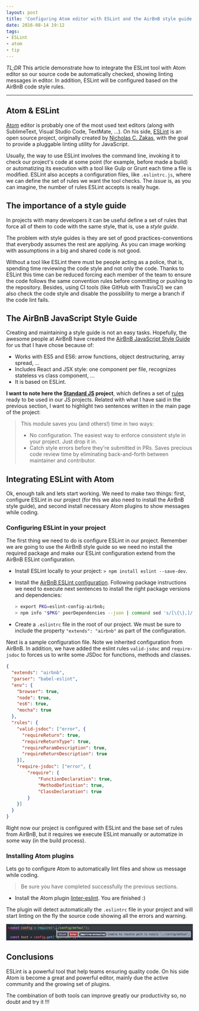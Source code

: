 ```yaml
---
layout: post
title: 'Configuring Atom editor with ESLint and the AirBnB style guide rules'
date: 2016-08-14 19:12
tags:
- ESLint
- atom
- tip
---
```


*TL;DR* This article demonstrate how to integrate the ESLint tool with Atom editor so our source code be automatically checked, showing linting messages in editor. In addition, ESLint will be configured based on the AirBnB code style rules.

---

## Atom & ESLint

[Atom](https://atom.io) editor is probably one of the most used text editors (along with SublimeText, Visual Studio Code, TextMate, ...). On his side, [ESLint](http://eslint.org) is an open source project, originally created by [Nicholas C. Zakas](https://www.nczonline.net), with the goal to provide a pluggable linting utility for JavaScript.

Usually, the way to use ESLint involves the command line, invoking it to check our project's code at some point (for example, before made a build) or automatizing its execution with a tool like Gulp or Grunt each time a file is modified. ESLint also accepts a configuration files, like `.eslintrc.js`, where we can define the set of rules we want the tool checks. The *issue* is, as you can imagine, the number of rules ESLint accepts is really huge.

## The importance of a style guide

In projects with many developers it can be useful define a set of rules that force all of them to code with the same style, that is, use a *style guide*.

The problem with style guides is they are set of good practices-conventions that everybody assumes the rest are applying. As you can image working with assumptions in a big and shared code is not good.

Without a tool like ESLint there must be people acting as a police, that is, spending time reviewing the code style and not only the code. Thanks to ESLint this time can be reduced forcing each member of the team to ensure the code follows the same convention rules before committing or pushing to the repository. Besides, using CI tools (like GitHub with TravisCI) we can also check the code style and disable the possibility to merge a branch if the code lint fails.

## The AirBnB JavaScript Style Guide

Creating and maintaining a style guide is not an easy tasks. Hopefully, the awesome people at AirBnB have created the [AirBnB JavaScript Style Guide](https://github.com/airbnb/javascript) for us that I have chose because of:

- Works with ES5 and ES6: arrow functions, object destructuring, array spread, ...
- Includes React and JSX style: one component per file, recognizes stateless vs class component, ...
- It is based on ESLint.

**I want to note here the [Standard JS](http://standardjs.com) project**, which defines a set of [rules](http://standardjs.com/rules.html) ready to be used in our JS projects. Related with what I have said in the previous section, I want to highlight two sentences written in the main page of the project:

> This module saves you (and others!) time in two ways:
>
> - No configuration. The easiest way to enforce consistent style in your project. Just drop it in.
> - Catch style errors before they're submitted in PRs. Saves precious code review time by eliminating back-and-forth between maintainer and contributor.

## Integrating ESLint with Atom

Ok, enough talk and lets start working. We need to make two things: first, configure ESLint in our project (for this we also need to install the AirBnB style guide), and second install necessary Atom plugins to show messages while coding.

### Configuring ESLint in your project

The first thing we need to do is configure ESLint in our project. Remember we are going to use the AirBnB style guide so we need no install the required package and make our ESLint configuration extend from the AirBnB ESLint configuration.

- Install ESLint locally to your project: `> npm install eslint --save-dev`.
- Install the [AirBnB ESLint configuration](https://www.npmjs.com/package/eslint-config-airbnb). Following package instructions we need to execute next sentences to install the right package versions and dependencies:

  ```bash
  > export PKG=eslint-config-airbnb;
  > npm info "$PKG" peerDependencies --json | command sed 's/[\{\},]//g ; s/: /@/g' | xargs npm install --save-dev "$PKG"
  ```

- Create a `.eslintrc` file in the root of our project. We must be sure to include the property `"extends": "airbnb"` as part of the configuration.

Next is a sample configuration file. Note we inherited configuration from AirBnB. In addition, we have added the eslint rules `valid-jsdoc` and `require-jsdoc` to forces us to write some JSDoc for functions, methods and classes.


```json
{
  "extends": "airbnb",
  "parser": "babel-eslint",
  "env": {
    "browser": true,
    "node": true,
    "es6": true,
    "mocha": true
  },
  "rules": {
    "valid-jsdoc": ["error", {
      "requireReturn": true,
      "requireReturnType": true,
      "requireParamDescription": true,
      "requireReturnDescription": true
    }],
    "require-jsdoc": ["error", {
        "require": {
            "FunctionDeclaration": true,
            "MethodDefinition": true,
            "ClassDeclaration": true
        }
    }]
  }
}
```

Right now our project is configured with ESLint and the base set of rules from AirBnB, but it requires we execute ESLint manually or automatize in some way (in the build process).

### Installing Atom plugins

Lets go to configure Atom to automatically lint files and show us message while coding.

> Be sure you have completed successfully the previous sections.

- Install the Atom plugin [linter-eslint](https://github.com/AtomLinter/linter-eslint). You are finished :)

The plugin will detect automatically the `.eslintrc` file in your project and will start linting on the fly the source code showing all the errors and warning.

![ESlint integration with Atom](./images/2016-08-14-configuring-atom-with-eslint.png)

## Conclusions

ESLint is a powerful tool that help teams ensuring quality code. On his side Atom is become a great and powerful editor, mainly due the active community and the growing set of plugins.

The combination of both tools can improve greatly our productivity so, no doubt and try it !!!

